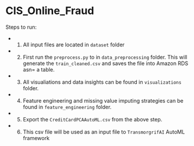 # CIS_Online_Fraud

Steps to run:

* 1. All input files are located in `dataset` folder
* 2. First run the `preprocess.py` to in `data_preprocessing` folder. This will generate the 
`train_cleaned.csv` and saves the file into Amazon RDS asn= a table.
* 3. All visualiations and data insights can be found in `visualizations` folder.
* 4. Feature engineering and missing value imputing strategies can be found in `feature_engineering` folder.
* 5. Export the `CreditCardPCAAutoML.csv` from the above step. 
* 6. This csv file will be used as an input file to `TransmorgrifAI` AutoML framework 
